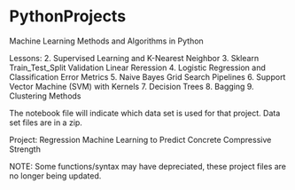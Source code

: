 # PythonProjects

Machine Learning Methods and Algorithms in Python 

Lessons: 
2. Supervised Learning and K-Nearest Neighbor
3. Sklearn Train_Test_Split Validation Linear Reression
4. Logistic Regression and Classification Error Metrics
5. Naive Bayes Grid Search Pipelines
6. Support Vector Machine (SVM) with Kernels
7. Decision Trees
8. Bagging
9. Clustering Methods


The notebook file will indicate which data set is used for that project. 
Data set files are in a zip. 

Project: Regression Machine Learning to Predict Concrete Compressive Strength





NOTE: Some functions/syntax may have depreciated, these project files are no longer being updated. 
